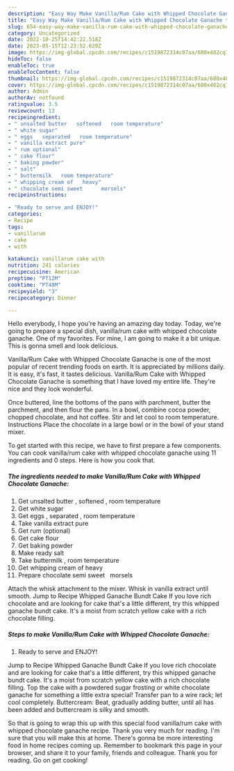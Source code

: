 ```yaml
---
description: "Easy Way Make Vanilla/Rum Cake with Whipped Chocolate Ganache the Delicious}"
title: "Easy Way Make Vanilla/Rum Cake with Whipped Chocolate Ganache the Delicious}"
slug: 654-easy-way-make-vanilla-rum-cake-with-whipped-chocolate-ganache-the-delicious
category: Uncategorized
date: 2022-10-25T14:42:22.518Z
date: 2023-05-15T12:23:52.620Z
image: https://img-global.cpcdn.com/recipes/c1519872314c07aa/680x482cq70/vanillarum-cake-with-whipped-chocolate-ganache-recipe-main-photo.jpg
hideToc: false
enableToc: true
enableTocContent: false
thumbnail: https://img-global.cpcdn.com/recipes/c1519872314c07aa/680x482cq70/vanillarum-cake-with-whipped-chocolate-ganache-recipe-main-photo.jpg
cover: https://img-global.cpcdn.com/recipes/c1519872314c07aa/680x482cq70/vanillarum-cake-with-whipped-chocolate-ganache-recipe-main-photo.jpg
author: Admin
authorAv: notfound
ratingvalue: 3.5
reviewcount: 13
recipeingredient:
- " unsalted butter   softened   room temperature"
- " white sugar"
- " eggs   separated   room temperature"
- " vanilla extract pure"
- " rum optional"
- " cake flour"
- " baking powder"
- " salt"
- " buttermilk   room temperature"
- " whipping cream of   heavy"
- " chocolate semi sweet      morsels"
recipeinstructions:

- "Ready to serve and ENJOY!"
categories:
- Recipe
tags:
- vanillarum
- cake
- with

katakunci: vanillarum cake with 
nutrition: 241 calories
recipecuisine: American
preptime: "PT12M"
cooktime: "PT48M"
recipeyield: "3"
recipecategory: Dinner

---
```



Hello everybody, I hope you're having an amazing day today. Today, we're going to prepare a special dish, vanilla/rum cake with whipped chocolate ganache. One of my favorites. For mine, I am going to make it a bit unique. This is gonna smell and look delicious.

Vanilla/Rum Cake with Whipped Chocolate Ganache is one of the most popular of recent trending foods on earth. It is appreciated by millions daily. It is easy, it's fast, it tastes delicious. Vanilla/Rum Cake with Whipped Chocolate Ganache is something that I have loved my entire life. They're nice and they look wonderful.

Once buttered, line the bottoms of the pans with parchment, butter the parchment, and then flour the pans. In a bowl, combine cocoa powder, chopped chocolate, and hot coffee. Stir and let cool to room temperature. Instructions Place the chocolate in a large bowl or in the bowl of your stand mixer.


To get started with this recipe, we have to first prepare a few components. You can cook vanilla/rum cake with whipped chocolate ganache using 11 ingredients and 0 steps. Here is how you cook that.

<!--inarticleads1-->

##### The ingredients needed to make Vanilla/Rum Cake with Whipped Chocolate Ganache:

1. Get  unsalted butter ,  softened ,  room temperature
1. Get  white sugar
1. Get  eggs ,  separated ,  room temperature
1. Take  vanilla extract pure
1. Get  rum (optional)
1. Get  cake flour
1. Get  baking powder
1. Make ready  salt
1. Take  buttermilk ,  room temperature
1. Get  whipping cream of   heavy
1. Prepare  chocolate semi sweet      morsels


Attach the whisk attachment to the mixer. Whisk in vanilla extract until smooth. Jump to Recipe Whipped Ganache Bundt Cake If you love rich chocolate and are looking for cake that&#39;s a little different, try this whipped ganache bundt cake. It&#39;s a moist from scratch yellow cake with a rich chocolate filling. 

<!--inarticleads2-->

##### Steps to make Vanilla/Rum Cake with Whipped Chocolate Ganache:


1. Ready to serve and ENJOY!

Jump to Recipe Whipped Ganache Bundt Cake If you love rich chocolate and are looking for cake that&#39;s a little different, try this whipped ganache bundt cake. It&#39;s a moist from scratch yellow cake with a rich chocolate filling. Top the cake with a powdered sugar frosting or white chocolate ganache for something a little extra special! Transfer pan to a wire rack; let cool completely. Buttercream: Beat, gradually adding butter, until all has been added and buttercream is silky and smooth. 

So that is going to wrap this up with this special food vanilla/rum cake with whipped chocolate ganache recipe. Thank you very much for reading. I'm sure that you will make this at home. There's gonna be more interesting food in home recipes coming up. Remember to bookmark this page in your browser, and share it to your family, friends and colleague. Thank you for reading. Go on get cooking!
